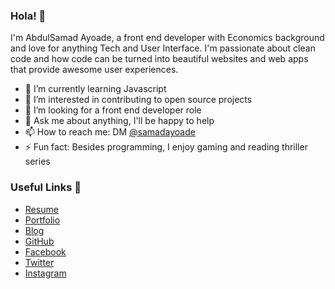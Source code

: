 ### Hola! 👋

I'm AbdulSamad Ayoade, a front end developer with Economics background and love for anything Tech and User Interface. I'm passionate about clean code and how code can be turned into beautiful websites and web apps that provide awesome user experiences.

- 🌱 I’m currently learning Javascript
- 👯 I’m interested in contributing to open source projects
- 🤔 I’m looking for a front end developer role
- 💬 Ask me about anything, I'll be happy to help
- 📫 How to reach me: DM [@samadayoade](https://twitter.com/samadayoade)
- ⚡ Fun fact: Besides programming, I enjoy gaming and reading thriller series

### Useful Links 💙

- [Resume](https://abdulsamadayoade.github.io/portfolio/ayoadesamadRESUME.pdf)
- [Portfolio](https://abdulsamadayoade.github.io/portfolio)
- [Blog](https://abdulsamad.hashnode.dev)
- [GitHub](https://github.com/abdulsamadayoade)
- [Facebook](https://facebook.com/abdulsamad.ayoade.313)
- [Twitter](https://twitter.com/samadayoade)
- [Instagram](https://www.instagram.com/remitheog/)
